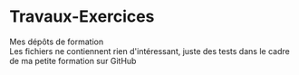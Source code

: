# Travaux-Exercices
Mes dépôts de formation  
Les fichiers ne contiennent rien d'intéressant, juste des tests dans le cadre de ma petite formation sur GitHub 

